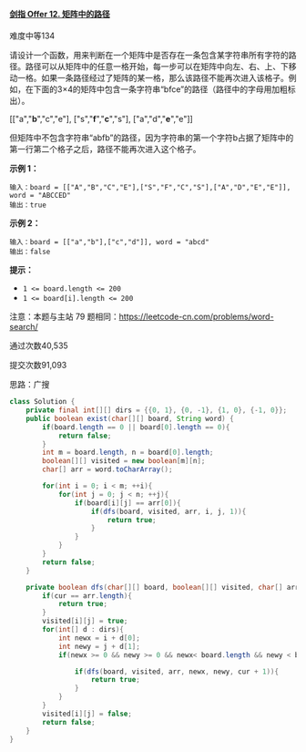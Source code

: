 #### [剑指 Offer 12. 矩阵中的路径](https://leetcode-cn.com/problems/ju-zhen-zhong-de-lu-jing-lcof/)

难度中等134

请设计一个函数，用来判断在一个矩阵中是否存在一条包含某字符串所有字符的路径。路径可以从矩阵中的任意一格开始，每一步可以在矩阵中向左、右、上、下移动一格。如果一条路径经过了矩阵的某一格，那么该路径不能再次进入该格子。例如，在下面的3×4的矩阵中包含一条字符串“bfce”的路径（路径中的字母用加粗标出）。

[["a","**b**","c","e"],
["s","**f**","**c**","s"],
["a","d","**e**","e"]]

但矩阵中不包含字符串“abfb”的路径，因为字符串的第一个字符b占据了矩阵中的第一行第二个格子之后，路径不能再次进入这个格子。

 

**示例 1：**

```
输入：board = [["A","B","C","E"],["S","F","C","S"],["A","D","E","E"]], word = "ABCCED"
输出：true
```

**示例 2：**

```
输入：board = [["a","b"],["c","d"]], word = "abcd"
输出：false
```

**提示：**

- `1 <= board.length <= 200`
- `1 <= board[i].length <= 200`

注意：本题与主站 79 题相同：https://leetcode-cn.com/problems/word-search/

通过次数40,535

提交次数91,093


思路：广搜

```java
class Solution {
    private final int[][] dirs = {{0, 1}, {0, -1}, {1, 0}, {-1, 0}};
    public boolean exist(char[][] board, String word) {
        if(board.length == 0 || board[0].length == 0){
            return false;
        }
        int m = board.length, n = board[0].length;
        boolean[][] visited = new boolean[m][n];
        char[] arr = word.toCharArray();

        for(int i = 0; i < m; ++i){
            for(int j = 0; j < n; ++j){
                if(board[i][j] == arr[0]){
                    if(dfs(board, visited, arr, i, j, 1)){
                        return true;
                    }
                }
            }
        }
        return false;
    }

    private boolean dfs(char[][] board, boolean[][] visited, char[] arr, int i, int j, int cur){
        if(cur == arr.length){
            return true;
        }
        visited[i][j] = true;
        for(int[] d : dirs){
            int newx = i + d[0];
            int newy = j + d[1];
            if(newx >= 0 && newy >= 0 && newx< board.length && newy < board[0].length && board[newx][newy] == arr[cur]&& !visited[newx][newy]){

                if(dfs(board, visited, arr, newx, newy, cur + 1)){
                    return true;
                }
            }
        }
        visited[i][j] = false;
        return false;
    }
}
```